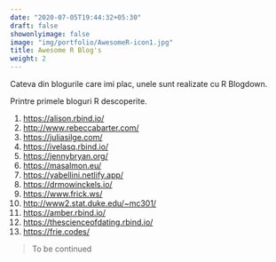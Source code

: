 ```yaml
---
date: "2020-07-05T19:44:32+05:30"
draft: false
showonlyimage: false
image: "img/portfolio/AwesomeR-icon1.jpg"
title: Awesome R Blog's
weight: 2
---
```


Cateva din blogurile care imi plac, unele sunt realizate cu R Blogdown.
<!--more-->

Printre primele bloguri R descoperite.

  1. https://alison.rbind.io/
  2. http://www.rebeccabarter.com/
  3. https://juliasilge.com/
  4. https://ivelasq.rbind.io/
  5. https://jennybryan.org/
  6. https://masalmon.eu/
  7. https://yabellini.netlify.app/
  8. https://drmowinckels.io/
  9. https://www.frick.ws/
 10. http://www2.stat.duke.edu/~mc301/
 11. https://amber.rbind.io/
 12. https://thescienceofdating.rbind.io/
 13. https://frie.codes/

> To be continued
